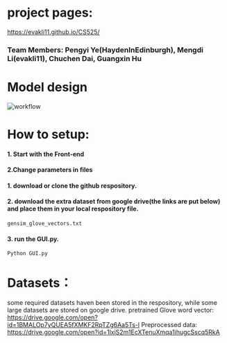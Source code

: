 # project pages:
https://evakli11.github.io/CS525/

### Team Members: Pengyi Ye(HaydenInEdinburgh), Mengdi Li(evakli11), Chuchen Dai, Guangxin Hu
# Model design
![workflow](workflow.png)

# How to setup:
#### 1. Start with the Front-end

#### 2.Change parameters in files

#### 1. download or clone the github respository.
#### 2. download the extra dataset from google drive(the links are put below) and place them in your local respository file.
```
gensim_glove_vectors.txt
```
#### 3. run the GUI.py.
```gui
Python GUI.py
```

# Datasets：
some required datasets haven been stored in the respository, while some large datasets are stored on google drive. 
pretrained Glove word vector: https://drive.google.com/open?id=1BMALOp7yQUEA5fXMKF2RpTZg6Aa5Ts-l
Preprocessed data: https://drive.google.com/open?id=1lxiS2m1EcXTenuXmqa1ihugcSscq5RkA
